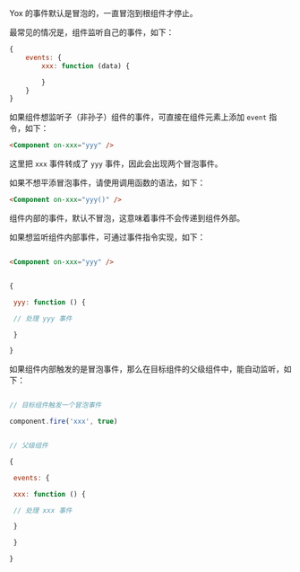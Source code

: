 Yox 的事件默认是冒泡的，一直冒泡到根组件才停止。

最常见的情况是，组件监听自己的事件，如下：

```javascript
{
    events: {
        xxx: function (data) {

        }
    }
}
```

如果组件想监听子（非孙子）组件的事件，可直接在组件元素上添加 `event` 指令，如下：

```html
<Component on-xxx="yyy" />
```

这里把 `xxx` 事件转成了 `yyy` 事件，因此会出现两个冒泡事件。

如果不想平添冒泡事件，请使用调用函数的语法，如下：

```html
<Component on-xxx="yyy()" />
```




组件内部的事件，默认不冒泡，这意味着事件不会传递到组件外部。



如果想监听组件内部事件，可通过事件指令实现，如下：



```html

<Component on-xxx="yyy" />

```



```javascript

{

 yyy: function () {

 // 处理 yyy 事件

 }

}

```



如果组件内部触发的是冒泡事件，那么在目标组件的父级组件中，能自动监听，如下：



```javascript

// 目标组件触发一个冒泡事件

component.fire('xxx', true)

```



```javascript

// 父级组件

{

 events: {

 xxx: function () {

 // 处理 xxx 事件

 }

 }

}

```
